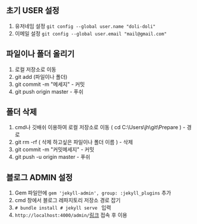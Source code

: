 ## 초기 USER 설정
  1. 유저네임 설정 `git config --global user.name "doli-doli"`
  2. 이메일 설정 `git config --global user.email "mail@gmail.com"`
  
## 파일이나 폴더 올리기
  1. 로컬 저장소로 이동
  2. git add (파일이나 폴더)
  3. git commit -m "메세지" - 커밋
  4. git push origin master - 푸쉬
  
## 폴더 삭제
  1. cmd나 깃배쉬 이용하여 로컬 저장소로 이동 ( cd C:\Users\jh\git\Prepare ) - 경로
  2. git rm -rf ( 삭제 하고싶은 파일이나 폴더 이름 ) - 삭제
  3. git commit -m "커밋메세지" - 커밋
  4. git push -u origin master - 푸쉬
  
## 블로그 ADMIN 설정
  1. Gem 파일안에 `gem 'jekyll-admin', group: :jekyll_plugins` 추가
  2. cmd 창에서 블로그 레파지토리 저장소 경로 잡기
  3. `# bundle install # jekyll serve ` 입력
  4. `http://localhost:4000/admin/`[링크](http://localhost:4000/admin/) 접속 후 이용
